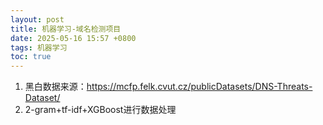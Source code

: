 ```yaml
---
layout: post
title: 机器学习-域名检测项目
date: 2025-05-16 15:57 +0800
tags: 机器学习
toc: true
---
```


1. 黑白数据来源：https://mcfp.felk.cvut.cz/publicDatasets/DNS-Threats-Dataset/
2. 2-gram+tf-idf+XGBoost进行数据处理

